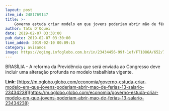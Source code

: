 ```yaml
---
layout: post
item_id: 2481769147
title: >-
    Governo estuda criar modelo em que jovens poderiam abrir mão de férias e 13º salário
author: Tatu D'Oquei
date: 2019-02-07 03:30:00
pub_date: 2019-02-07 03:30:00
time_added: 2019-02-10 00:09:15
category: avisamos
image: https://ogimg.infoglobo.com.br/in/23434456-99f-1ef/FT1086A/652/79825573_BRASILBrasiliaBSBPA11-11-2018PAEnem-2018Provas-do-Enem-na-UNICEUB-de.jpg
---
```


BRASÍLIA - A reforma da Previdência que será enviada ao Congresso deve incluir uma alteração profunda no modelo trabalhista vigente.

**Link:** [https://m.oglobo.globo.com/economia/governo-estuda-criar-modelo-em-que-jovens-poderiam-abrir-mao-de-ferias-13-salario-23434238](https://m.oglobo.globo.com/economia/governo-estuda-criar-modelo-em-que-jovens-poderiam-abrir-mao-de-ferias-13-salario-23434238)

